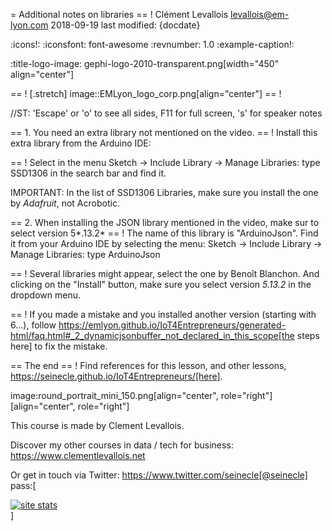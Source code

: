 = Additional notes on libraries
== !
Clément Levallois <levallois@em-lyon.com>
2018-09-19
last modified: {docdate}

:icons!:
:iconsfont:   font-awesome
:revnumber: 1.0
:example-caption!:

:title-logo-image: gephi-logo-2010-transparent.png[width="450" align="center"]

== !
[.stretch]
image::EMLyon_logo_corp.png[align="center"]
== !


//ST: 'Escape' or 'o' to see all sides, F11 for full screen, 's' for speaker notes

== 1. You need an extra library not mentioned on the video.
== !
Install this extra library from the Arduino IDE:


== !
Select in the menu Sketch -> Include Library -> Manage Libraries: type SSD1306 in the search bar and find it.

IMPORTANT: In the list of SSD1306 Libraries, make sure you install the one by *Adafruit*, not Acrobotic.

== 2. When installing the JSON library mentioned in the video, make sur to select version 5*.13.2*
== !
The name of this library is "ArduinoJson".
Find it from your Arduino IDE by selecting the menu: Sketch -> Include Library -> Manage Libraries: type ArduinoJson


== !
Several libraries might appear, select the one by Benoît Blanchon. And clicking on the "Install" button, make sure you select version *5.13.2* in the dropdown menu.

== !
If you made a mistake and you installed another version (starting with 6...), follow https://emlyon.github.io/IoT4Entrepreneurs/generated-html/faq.html#_2_dynamicjsonbuffer_not_declared_in_this_scope[the steps here] to fix the mistake.

== The end
== !
Find references for this lesson, and other lessons, https://seinecle.github.io/IoT4Entrepreneurs/[here].

image:round_portrait_mini_150.png[align="center", role="right"][align="center", role="right"]

This course is made by Clement Levallois.

Discover my other courses in data / tech for business: https://www.clementlevallois.net

Or get in touch via Twitter: https://www.twitter.com/seinecle[@seinecle]
pass:[    <!-- Start of StatCounter Code for Default Guide -->
    <script type="text/javascript">
        var sc_project = 11410058;
        var sc_invisible = 1;
        var sc_security = "11410058";
        var scJsHost = (("https:" == document.location.protocol) ?
            "https://secure." : "http://www.");
        document.write("<sc" + "ript type='text/javascript' src='" +
            scJsHost +
            "statcounter.com/counter/counter.js'></" + "script>");
    </script>
    <noscript><div class="statcounter"><a title="site stats"
    href="http://statcounter.com/" target="_blank"><img
    class="statcounter"
    src="//c.statcounter.com/11410058/0/11410058/1/" alt="site
    stats"></a></div></noscript>
    <!-- End of StatCounter Code for Default Guide -->]
